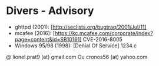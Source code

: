 # Divers - Advisory

* ghttpd (2001): [http://seclists.org/bugtraq/2001/Jul/11]
* mcafee (2016): [https://kc.mcafee.com/corporate/index?page=content&id=SB10161] CVE-2016-8005
* Windows 95/98 (1998): [Denial Of Service] 1234.c

@ lionel.prat9 (at) gmail.com Ou cronos56 (at) yahoo.com

